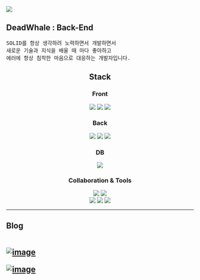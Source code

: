 
<img   src="https://capsule-render.vercel.app/api?type=waving&color=auto&height=200&section=header&text=DeadWhale&fontSize=40&animation=fadeIn&fontAlignY=38&descAlignY=51&descAlign=62">



## DeadWhale : Back-End
<pre>
SOLID를 항상 생각하려 노력하면서 개발하면서 
새로운 기술과 지식을 배울 때 마다 좋아하고
에러에 항상 침착한 마음으로 대응하는 개발자입니다.
</pre>

<div style="text-align: center;">

## Stack 

### Front
<img src="https://img.shields.io/badge/html5-E34F26?style=for-the-badge&logo=html5&logoColor=white">
<img src="https://img.shields.io/badge/css-1572B6?style=for-the-badge&logo=css3&logoColor=white">
<img src="https://img.shields.io/badge/javascript-F7DF1E?style=for-the-badge&logo=javascript&logoColor=black">
<br>

### Back
<img src="https://img.shields.io/badge/java1.8-007396?style=for-the-badge&logo=java&logoColor=white"> 
<img src="https://img.shields.io/badge/Spring-6DB33F?style=for-the-badge&logo=Spring&logoColor=white">
<img src="https://img.shields.io/badge/Spring%20Boot-6DB33F?style=for-the-badge&logo=SpringBoot&logoColor=white">
<br>

### DB
<img src="https://img.shields.io/badge/oracle-F80000?style=for-the-badge&logo=oracle&logoColor=white">
<br>

### Collaboration & Tools
<img src="https://img.shields.io/badge/Gradle-02303A?style=for-the-badge&logo=Gradle&logoColor=white">
<img src="https://img.shields.io/badge/Maven-C71A36?style=for-the-badge&logo=Apache-Maven&logoColor=white">
<br>
<img src="https://img.shields.io/badge/github-181717?style=for-the-badge&logo=github&logoColor=white">
<img src="https://img.shields.io/badge/Slack-4A154B?style=for-the-badge&logo=slack&logoColor=white">
<img src="https://img.shields.io/badge/Notion-000000?style=for-the-badge&logo=Notion&logoColor=white">
<br>
</div>

<hr>

<h2> Blog 
<br>
<br>
<a href="https://velog.io/@disdos0928">  
  
![image](https://user-images.githubusercontent.com/75371249/204142227-5fc895c3-13f4-4dac-8a25-7bfa35293dfd.png)

  </a>

<a href="https://deadwhale.notion.site/dc572a2b5f744015842229fbae371bbc">

  ![image](https://user-images.githubusercontent.com/75371249/204142308-0f0d8301-bb4c-46cd-bb9a-128a375e745a.png)

  
</a>
